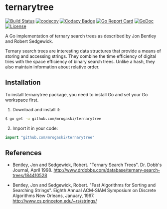 # ternarytree

[![Build Status](https://travis-ci.org/mrogaski/ternarytree.svg?branch=develop)](https://travis-ci.org/mrogaski/ternarytree) 
[![codecov](https://img.shields.io/codecov/c/github/mrogaski/ternarytree/develop.svg)](https://codecov.io/gh/mrogaski/ternarytree)
[![Codacy Badge](https://api.codacy.com/project/badge/Grade/b2e5ab1be1e047a3ae2c5a00c0fcfa96)](https://www.codacy.com/app/mrogaski/ternarytree?utm_source=github.com&amp;utm_medium=referral&amp;utm_content=mrogaski/ternarytree&amp;utm_campaign=Badge_Grade)
[![Go Report Card](https://goreportcard.com/badge/github.com/mrogaski/ternarytree?style=flat)](https://goreportcard.com/report/github.com/mrogaski/ternarytree)
[![GoDoc](https://godoc.org/github.com/mrogaski/ternarytree?status.svg)](https://godoc.org/github.com/mrogaski/ternarytree)
[![License](http://img.shields.io/badge/license-mit-blue.svg?style=flat)](https://raw.githubusercontent.com/mrogaski/ternarytree/master/LICENSE)

A Go implementation of ternary search trees as described by Jon Bentley and Robert Sedgewick.
  
Ternary search trees are interesting data structures that provide a means of storing and accessing
strings.  They combine the time efficiency of digital tries with the space efficiency of binary search trees.
Unlike a hash, they also maintain information about relative order.

## Installation

To install ternarytree package, you need to install Go and set your Go workspace first.

1. Download and install it:

```sh
$ go get -u github.com/mrogaski/ternarytree
```

2. Import it in your code:

```go
import "github.com/mrogaski/ternarytree"
```

## References

- Bentley, Jon and Sedgewick, Robert.  "Ternary Search Trees".  Dr. Dobb's
  Journal, April 1998. http://www.drdobbs.com/database/ternary-search-trees/184410528

- Bentley, Jon and Sedgewick, Robert.  "Fast Algorithms for Sorting and
  Searching Strings".  Eighth Annual ACM-SIAM Symposium on Discrete Algorithms
  New Orleans, January, 1997.  http://www.cs.princeton.edu/~rs/strings/

